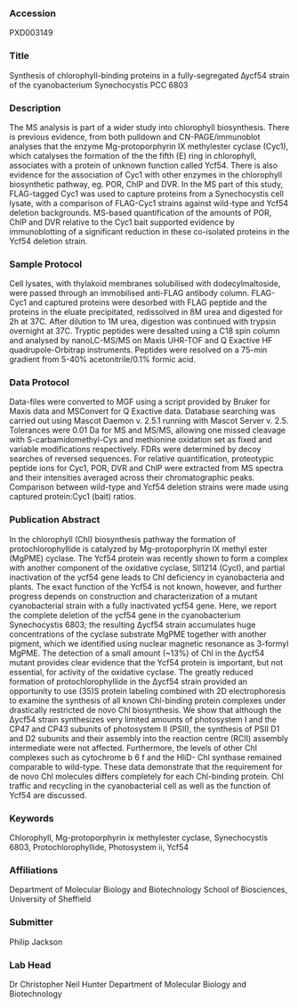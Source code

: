 ### Accession
PXD003149

### Title
Synthesis of chlorophyll-binding proteins in a fully-segregated ∆ycf54 strain of the cyanobacterium Synechocystis PCC 6803

### Description
The MS analysis is part of a wider study into chlorophyll biosynthesis. There is previous evidence, from both pulldown and CN-PAGE/immunoblot analyses that the enzyme Mg-protoporphyrin IX methylester cyclase (Cyc1), which catalyses the formation of the the fifth (E) ring in chlorophyll, associates with a protein of unknown function called Ycf54. There is also evidence for the association of Cyc1 with other enzymes in the chlorophyll biosynthetic pathway, eg. POR, ChlP and DVR. In the MS part of this study, FLAG-tagged Cyc1 was used to capture proteins from a Synechocystis cell lysate, with a comparison of FLAG-Cyc1 strains against wild-type and Ycf54 deletion backgrounds. MS-based quantification of the amounts of POR, ChlP and DVR relative to the Cyc1 bait supported evidence by immunoblotting of a significant reduction in these co-isolated proteins in the Ycf54 deletion strain.

### Sample Protocol
Cell lysates, with thylakoid membranes solubilised with dodecylmaltoside, were passed through an immobilised anti-FLAG antibody column. FLAG-Cyc1 and captured proteins were desorbed with FLAG peptide and the proteins in the eluate precipitated, redissolved in 8M urea and digested for 2h at 37C. After dilution to 1M urea, digestion was continued with trypsin overnight at 37C. Tryptic peptides were desalted using a C18 spin column and analysed by nanoLC-MS/MS on Maxis UHR-TOF and Q Exactive HF quadrupole-Orbitrap instruments. Peptides were resolved on a 75-min gradient from 5-40% acetonitrile/0.1% formic acid.

### Data Protocol
Data-files were converted to MGF using a script provided by Bruker for Maxis data and MSConvert for Q Exactive data. Database searching was carried out using Mascot Daemon v. 2.5.1 running with Mascot Server v. 2.5. Tolerances were 0.01 Da for MS and MS/MS, allowing one missed cleavage with S-carbamidomethyl-Cys and methionine oxidation set as fixed and variable modifications respectively. FDRs were determined by decoy searches of reversed sequences. For relative quantification, proteotypic peptide ions for Cyc1, POR, DVR and ChlP were extracted from MS spectra and their intensities averaged across their chromatographic peaks. Comparison between wild-type and Ycf54 deletion strains were made using captured protein:Cyc1 (bait) ratios.

### Publication Abstract
In the chlorophyll (Chl) biosynthesis pathway the formation of protochlorophyllide is catalyzed by Mg-protoporphyrin IX methyl ester (MgPME) cyclase. The Ycf54 protein was recently shown to form a complex with another component of the oxidative cyclase, Sll1214 (CycI), and partial inactivation of the ycf54 gene leads to Chl deficiency in cyanobacteria and plants. The exact function of the Ycf54 is not known, however, and further progress depends on construction and characterization of a mutant cyanobacterial strain with a fully inactivated ycf54 gene. Here, we report the complete deletion of the ycf54 gene in the cyanobacterium Synechocystis 6803; the resulting &#x394;ycf54 strain accumulates huge concentrations of the cyclase substrate MgPME together with another pigment, which we identified using nuclear magnetic resonance as 3-formyl MgPME. The detection of a small amount (~13%) of Chl in the &#x394;ycf54 mutant provides clear evidence that the Ycf54 protein is important, but not essential, for activity of the oxidative cyclase. The greatly reduced formation of protochlorophyllide in the &#x394;ycf54 strain provided an opportunity to use (35)S protein labeling combined with 2D electrophoresis to examine the synthesis of all known Chl-binding protein complexes under drastically restricted de novo Chl biosynthesis. We show that although the &#x394;ycf54 strain synthesizes very limited amounts of photosystem I and the CP47 and CP43 subunits of photosystem II (PSII), the synthesis of PSII D1 and D2 subunits and their assembly into the reaction centre (RCII) assembly intermediate were not affected. Furthermore, the levels of other Chl complexes such as cytochrome b 6 f and the HliD- Chl synthase remained comparable to wild-type. These data demonstrate that the requirement for de novo Chl molecules differs completely for each Chl-binding protein. Chl traffic and recycling in the cyanobacterial cell as well as the function of Ycf54 are discussed.

### Keywords
Chlorophyll, Mg-protoporphyrin ix methylester cyclase, Synechocystis 6803, Protochlorophyllide, Photosystem ii, Ycf54

### Affiliations
Department of Molecular Biology and Biotechnology
School of Biosciences, University of Sheffield

### Submitter
Philip Jackson

### Lab Head
Dr Christopher Neil Hunter
Department of Molecular Biology and Biotechnology



